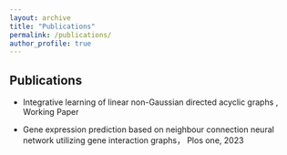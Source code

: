 ```yaml
---
layout: archive
title: "Publications"
permalink: /publications/
author_profile: true
---
```


## Publications
- Integrative learning of linear non-Gaussian directed acyclic graphs , Working Paper


- Gene expression prediction based on neighbour connection neural network utilizing gene interaction graphs， Plos one, 2023